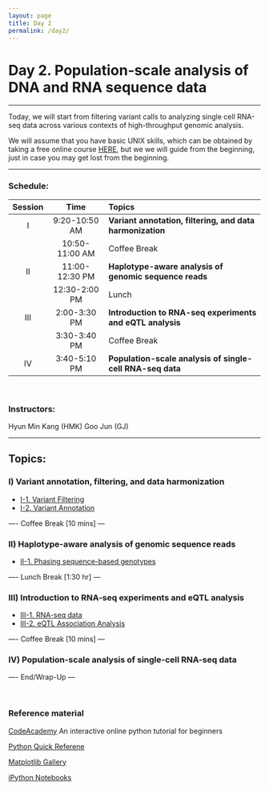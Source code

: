 ```yaml
---
layout: page
title: Day 2
permalink: /day2/
---
```



# Day 2. Population-scale analysis of DNA and RNA sequence data

---

Today, we will start from filtering variant calls to analyzing single
cell RNA-seq data across various contexts of high-throughput genomic
analysis.

We will assume that you have basic UNIX skills, which can be obtained
by taking a free online course 
[HERE](https://www.codecademy.com/learn/learn-the-command-line), but
we we will guide from the beginning, just in case you may get lost
from the beginning.

---

### Schedule:

| Session | Time           | Topics                   | 
| :-----: |:--------------:| :----------------------- | 
| I       | 9:20-10:50 AM  | **Variant annotation, filtering, and data harmonization** | 
|         | 10:50-11:00 AM | Coffee Break             | 
| II      | 11:00-12:30 PM | **Haplotype-aware analysis of genomic sequence reads**       | 
|         | 12:30-2:00 PM  | Lunch                    | 
| III     | 2:00-3:30 PM   | **Introduction to RNA-seq experiments and eQTL analysis**    | 
|         | 3:30-3:40 PM   | Coffee Break             | 
| IV      | 3:40-5:10 PM   | **Population-scale analysis of single-cell RNA-seq data**   | 

<br>

### Instructors:

Hyun Min Kang (HMK)
Goo Jun (GJ)

---

## Topics:

### I) Variant annotation, filtering, and data harmonization
- [I-1. Variant Filtering](../class-material/day2-filtering.html)
- [I-2. Variant Annotation](../class-material/day2-annotation.html)

—- Coffee Break [10 mins] —

### II) Haplotype-aware analysis of genomic sequence reads
- [II-1. Phasing sequence-based genotypes](../class-material/day2-phasing.html)

—- Lunch Break [1:30 hr] —

### III) Introduction to RNA-seq experiments and eQTL analysis
- [III-1. RNA-seq data](../class-material/day2-geuvadis)
- [III-2. eQTL Association Analysis](../class-material/day2-eqtl)

—- Coffee Break [10 mins] —

### IV) Population-scale analysis of single-cell RNA-seq data

—- End/Wrap-Up —

<br>

<!-- [Gene expression -->
<!-- table](../class-material/GTEx_Analysis_v6p_RNA-seq_RNA-SeQCv1.1.8_gene_median_rpkm.gct.gz) -->


### Reference material

[CodeAcademy](https://www.codecademy.com/learn/python) An interactive online python tutorial for beginners

[Python Quick Referene](http://rgruet.free.fr/)

[Matplotlib Gallery](http://matplotlib.org/gallery.html)  

[iPython Notebooks](http://ipython.org/notebook.html)

<!--- files dont exist yet...
[Slides-2.1]()
[Slides-2.2]()
-->

